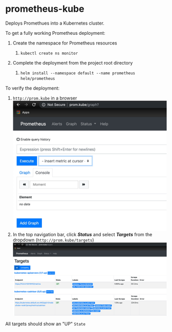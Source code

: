 # prometheus-kube

Deploys Promethues into a Kubernetes cluster. 

To get a fully working Prometheus deployment:

1. Create the namespace for Prometheus resources

    1. `kubectl create ns monitor`
2. Complete the deployment from the project root directory

    1. `helm install --namespace default --name prometheus helm/prometheus` 

To verify the deployment:

1. `http://prom.kube` in a browser
![Prometheus expression graphing tab](./docs/prom.kube-graph.jpg)
1. In the top navigation bar, click ***Status*** and select ***Targets*** from the dropdown (`http://prom.kube/targets`) 
![Prometheus expression graphing tab](./docs/prom.kube-targets.jpg)


All targets should show an "UP" `State`
